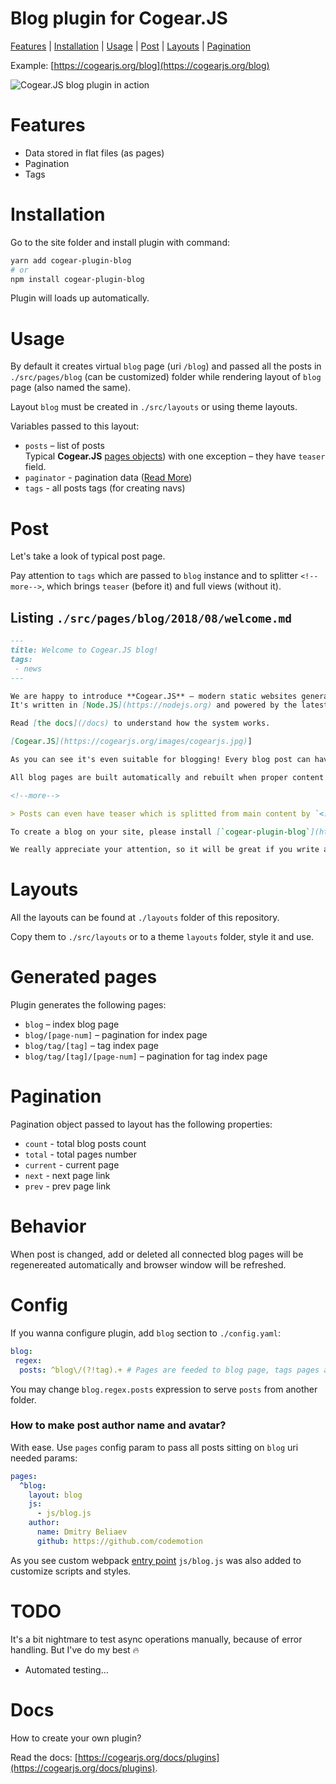 # **Blog** plugin for Cogear.JS

[Features](#features) | [Installation](#installation) | [Usage](#usage) | [Post](#post) | [Layouts](#layouts) | [Pagination](#pagination)

Example: [https://cogearjs.org/blog](https://cogearjs.org/blog)

![Cogear.JS blog plugin in action](https://i.imgur.com/zhLts4el.jpg)

# Features
* Data stored in flat files (as pages)
* Pagination
* Tags

# Installation

Go to the site folder and install plugin with command:
```bash
yarn add cogear-plugin-blog
# or 
npm install cogear-plugin-blog
```

Plugin will loads up automatically.

# Usage

By default it creates virtual `blog` page (uri `/blog`) and passed all the posts in `./src/pages/blog` (can be customized) folder while rendering layout of `blog` page (also named the same).

Layout `blog` must be created in `./src/layouts` or using theme layouts. 

Variables passed to this layout:
* `posts` – list of posts<br>Typical **Cogear.JS** [pages objects](https://cogearjs.org/docs/pages)) with one exception – they have `teaser` field.
* `paginator` - pagination data ([Read More](#pagination))
* `tags` - all posts tags (for creating navs)

# Post
Let's take a look of typical post page.

Pay attention to `tags` which are passed to `blog` instance and to splitter `<!--more-->`, which brings `teaser` (before it) and full views (without it).

## Listing `./src/pages/blog/2018/08/welcome.md`
```Markdown
---
title: Welcome to Cogear.JS blog!
tags: 
 - news
---

We are happy to introduce **Cogear.JS** – modern static websites generator. 
It's written in [Node.JS](https://nodejs.org) and powered by the latest [Webpack](https://wepback.js.org).

Read [the docs](/docs) to understand how the system works.

[Cogear.JS](https://cogearjs.org/images/cogearjs.jpg)]

As you can see it's even suitable for blogging! Every blog post can have comments via modern services like [Disqus](https://disqus.com). Posts can also be tagged.

All blog pages are built automatically and rebuilt when proper content pages are changed, added or deleted.

<!--more-->

> Posts can even have teaser which is splitted from main content by `<!--more-->` symbol (new line only).

To create a blog on your site, please install [`cogear-plugin-blog`](https://github.com/codemotion/cogear-plugin-blog) npm package and follow the instructions in `README.md` file.

We really appreciate your attention, so it will be great if you write a comment.
```
# Layouts

All the layouts can be found at `./layouts` folder of this repository.

Copy them to `./src/layouts` or to a theme `layouts` folder, style it and use.

# Generated pages

Plugin generates the following pages:
* `blog` – index blog page
* `blog/[page-num]` – pagination for index page
* `blog/tag/[tag]` – tag index page
* `blog/tag/[tag]/[page-num]` – pagination for tag index page

# Pagination

Pagination object passed to layout has the following properties:
* `count` - total blog posts count
* `total` - total pages number
* `current` - current page
* `next` - next page link
* `prev` - prev page link

# Behavior

When post is changed, add or deleted all connected blog pages will be regenereated automatically and browser window will be refreshed.

# Config

If you wanna configure plugin, add `blog` section to `./config.yaml`:

```yaml
blog:
 regex:
  posts: ^blog\/(?!tag).+ # Pages are feeded to blog page, tags pages and paginator
```

You may change `blog.regex.posts` expression to serve `posts` from another folder.

### How to make post author name and avatar?
With ease. Use `pages` config param to pass all posts sitting on `blog` uri needed params:
```yaml
pages:
  ^blog:
    layout: blog
    js:
      - js/blog.js
    author: 
      name: Dmitry Beliaev
      github: https://github.com/codemotion
```

As you see custom webpack [entry point](https://cogearjs.org/docs/pages) `js/blog.js` was also added to customize scripts and styles.

# TODO
It's a bit nightmare to test async operations manually, because of error handling.
But I've do my best 🔥

* Automated testing…

# Docs
How to create your own plugin?

Read the docs: [https://cogearjs.org/docs/plugins](https://cogearjs.org/docs/plugins).
